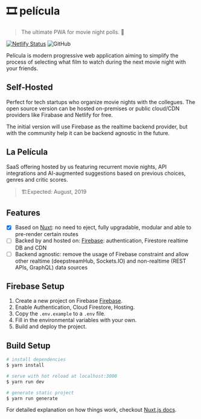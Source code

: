 # 🎞 película

 > The ultimate PWA for movie night polls. 🍿

 [![Netlify Status](https://api.netlify.com/api/v1/badges/d5700271-4e53-4ded-8727-d3a895b12b17/deploy-status)](https://app.netlify.com/sites/pelicula/deploys)
![GitHub](https://img.shields.io/github/license/aleximb/pelicula.svg?style=flat-square)


Película is modern progressive web application aiming to simplify the process of selecting what film to watch during the next movie night with your friends.

## Self-Hosted

Perfect for tech startups who organize movie nights with the collegues. The open source version can be hosted on-premises or public cloud/CDN providers like Firabase and Netlify for free.

The initial version will use Firebase as the realtime backend provider, but with the community help it can be backend agnostic in the future.


## La Película 

SaaS offering hosted by us featuring recurrent movie nights, API integrations and AI-augmented suggestions based on previous choices, genres and critic scores.

> 🏗Expected: August, 2019

## Features

- [x] Based on [Nuxt](https://nuxtjs.org/): no need to eject, fully upgradable, modular and able to pre-render certain routes
- [ ] Backed by and hosted on: [Firebase](https://firebase.google.com/): authentication, Firestore realtime DB and CDN
- [ ] Backend agnostic: remove the usage of Firebase constraint and allow other realtime (deepstreamHub, Sockets.IO) and non-realtime (REST APIs, GraphQL) data sources

## Firebase Setup

1. Create a new project on Firebase [Firebase](https://firebase.google.com/).
2. Enable Authentication, Cloud Firestore, Hosting.
3. Copy the `.env.example` to a `.env` file.
4. Fill in the environmental variables with your own.
5. Build and deploy the project.

## Build Setup

``` bash
# install dependencies
$ yarn install

# serve with hot reload at localhost:3000
$ yarn run dev

# generate static project
$ yarn run generate
```

For detailed explanation on how things work, checkout [Nuxt.js docs](https://nuxtjs.org).

